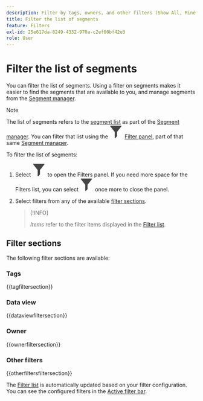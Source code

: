 ```yaml
---
description: Filter by tags, owners, and other filters (Show All, Mine, Shared with me, Favorites, and Approved.)
title: Filter the list of segments
feature: Filters
exl-id: 25e617da-8249-4332-970a-c2ef00bf42e3
role: User
---
```

# Filter the list of segments

You can filter the list of segments. Using a filter on segments makes it easier to find the segments that are available to you, and manage segments from the [Segment manager](manage-filters.md). 

>[!NOTE]
>
>The list of segments refers to the [segment list](manage-filters.md#filters-list) as part of the [Segment manager](manage-filters.md). You can filter that list using the ![Filter](/help/assets/icons/Filter.svg) [Filter panel](manage-filters.md#filter-panel), part of that same [Segment manager](manage-filters.md).
>


To filter the list of segments:

1. Select ![Filter](/help/assets/icons/Filter.svg) to open the Filters panel. If you need more space for the Filters list, you can select ![Filter](/help/assets/icons/Filter.svg) once more to close the panel.
1. Select filters from any of the available [filter sections](#filter-sections). 
   
   >[!INFO]
   >
   >*Items* refer to the filter items displayed in the [Filter list](manage-filters.md#filters-list).
   > 

## Filter sections

The following filter sections are available:

### Tags

{{tagfiltersection}} 

### Data view

{{dataviewfiltersection}}

### Owner

{{ownerfiltersection}}


### Other filters

{{otherfiltersfiltersection}}


The [Filter list](manage-filters.md#filters-list) is automatically updated based on your filter configuration. You can see the configured filters in the [Active filter bar](manage-filters.md#active-filter-bar).
